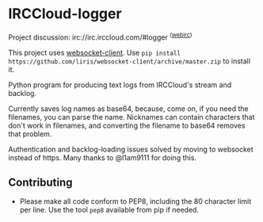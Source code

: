 IRCCloud-logger
==========

Project discussion: irc://irc.irccloud.com/#logger <sup>([webirc](https://kiwiirc.com/client/irc.irccloud.com/?nick=logger|?#logger))</sup>

This project uses [websocket-client](https://github.com/liris/websocket-client). Use `pip install https://github.com/liris/websocket-client/archive/master.zip` to install it.

Python program for producing text logs from IRCCloud's stream and backlog.

Currently saves log names as base64, because, come on, if you need the filenames, you can parse the name. Nicknames can contain characters that don't work in filenames, and converting the filename to base64 removes that problem.

Authentication and backlog-loading issues solved by moving to websocket instead of https. Many thanks to @l1am9111 for doing this.

Contributing
------------

* Please make all code conform to PEP8, including the 80 character limit per line. Use the tool `pep8` available from pip if needed.